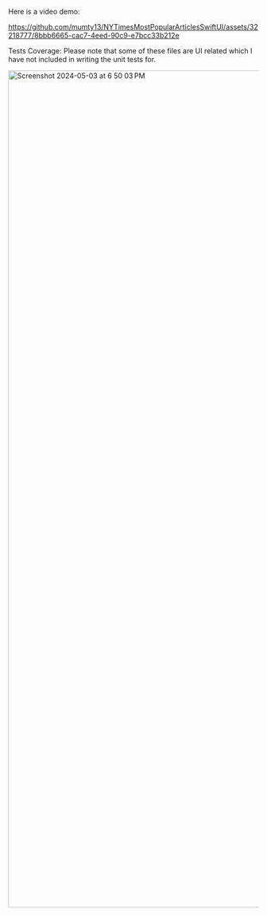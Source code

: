 Here is a video demo:

https://github.com/mumty13/NYTimesMostPopularArticlesSwiftUI/assets/32218777/8bbb6665-cac7-4eed-90c9-e7bcc33b212e

Tests Coverage:
Please note that some of these files are UI related which I have not included in writing the unit tests for.

<img width="1680" alt="Screenshot 2024-05-03 at 6 50 03 PM" src="https://github.com/mumty13/NYTimesMostPopularArticlesSwiftUI/assets/32218777/c592ff7d-24ce-48bc-94d3-cc1bf815f1bf">
